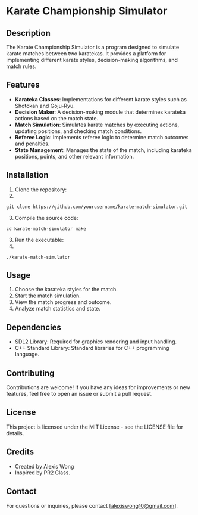 # Karate Championship Simulator

## Description

The Karate Championship Simulator is a program designed to simulate karate matches between two karatekas. It provides a platform for implementing different karate styles, decision-making algorithms, and match rules.

## Features

-   **Karateka Classes**: Implementations for different karate styles such as Shotokan and Goju-Ryu.
-   **Decision Maker**: A decision-making module that determines karateka actions based on the match state.
-   **Match Simulation**: Simulates karate matches by executing actions, updating positions, and checking match conditions.
-   **Referee Logic**: Implements referee logic to determine match outcomes and penalties.
-   **State Management**: Manages the state of the match, including karateka positions, points, and other relevant information.

## Installation

1.  Clone the repository:
2. 
`git clone https://github.com/yourusername/karate-match-simulator.git` 

3.  Compile the source code:

`cd karate-match-simulator
make` 

3.  Run the executable:
4. 
`./karate-match-simulator` 

## Usage

1.  Choose the karateka styles for the match.
2.  Start the match simulation.
3.  View the match progress and outcome.
4.  Analyze match statistics and state.

## Dependencies

-   SDL2 Library: Required for graphics rendering and input handling.
-   C++ Standard Library: Standard libraries for C++ programming language.

## Contributing

Contributions are welcome! If you have any ideas for improvements or new features, feel free to open an issue or submit a pull request.

## License

This project is licensed under the MIT License - see the LICENSE file for details.

## Credits

-   Created by Alexis Wong
-   Inspired by PR2 Class.

## Contact

For questions or inquiries, please contact [alexiswong10@gmail.com].
